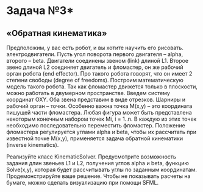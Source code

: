 Задача №3*
============
«Обратная кинематика»
------------------------
Предположим, у вас есть робот, и вы хотите научить его рисовать.
электродвигатели. Пусть угол поворота первого двигателя – alpha, второго – beta. Двигатели соединены звеном (link) длиной L1. Второе звено длиной L2 соединяет двигатель и фломастер, он же рабочий орган робота (end effector). Про такого робота говорят, что он имеет 2 степени свободы (degree of freedoms).
	Построим математическую модель такого робота. Так как фломастер движется только в плоскости, можно работать в двумерном пространстве.
	Введем систему координат OXY. Оба звена представим в виде отрезков. Шарниры и рабочий орган – точки.
    Особенно важна точка M(x,y) – это координата пишущей части фломастера. 
Любая фигура может быть представлена некоторым конечным набором точек Mi, i = 1..n. В каждую из этих точек необходимо последовательно переместить фломастер.
Положение фломастера регулируется углами alpha и beta, чтобы их рассчитать при известной точке M(x,y), применяется задача обратной кинематики (inverse kinematics).

Реализуйте класс KinematicSolver. Предусмотрите возможность задания длин звеньев L1 и L2, получения углов alpha и beta, функцию Solve(x,y), которая будет рассчитывать углы по заданным координатам.
Продемонстрируйте ваше решение. Чтобы не показывать расчеты на бумаге, можно сделать визуализацию при помощи SFML.


